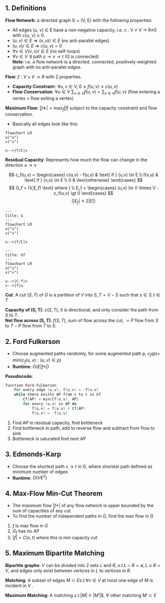 ## 1. Definitions
**Flow Network**: a directed graph G = (V, E) with the following properties:
- All edges (u, v) ∈ E have a non-negative capacity, i.e. c : V × V → R≥0 with c(u, v) ≥ 0.  
- $(u, v) ∈ E ⇒ (v, u) /∈ E$ (no anti-parallel edges)  
- $(u, v) /∈ E ⇒ c(u, v) = 0$
- $∀v ∈ V (v, v) /∈ E$ (no self-loops)  
- $∀v ∈ V$  $∃$ path $s → v → t$ (G is connected)  
**Note**: i.e. a flow network is a directed, connected, positively-weighted graph with no anti-parallel edges.  

**Flow**: $f : V × V → R$ with 2 properties.  
- **Capacity Constrain**t: $∀u, v ∈ V , 0 ≤ f (u, v) ≤ c(u, v)$
- **Flow Conservation**: $∀u ∈ V$ $\sum_{v \in V} f(u,v) = \sum_{v \in V} f(u,v)$ (flow entering a vertex = flow exiting a vertex)  

**Maximum Flow**: $|f ∗| = max_f |f |$ subject to the capacity constraint and flow conservation.  

- Basically all edges look like this:
```mermaid
flowchart LR
u("u")
v("v")

u-->|f/C|v
```

**Residual Capacity**: Represents how much the flow can change in the direction $u \rightarrow v$ 

$$
c_f(u,v) = 
\begin{cases}
	c(u,v) - f(u,v) & \text{ if } (u,v) \in E \\
	f(v,u) & \text{ if } (v,u) \in E \\
	0 & \text{otherwise}
\end{cases}
$$
$$
G_f = (V,E_f) \text{ where } \\
E_f =
\begin{cases}
	(u,v) \in V \times V : c_f(u,v) \gt 0
\end{cases}
$$
$$
(|E_f| \le 2|E|)
$$
```mermaid
---
title: G
---
flowchart LR
u("u")
v("v")

u-->|f/C|v
```
```mermaid
---
title: Gf
---
flowchart LR
u("u")
v("v")

u-->|C-f|v
v-->|f|u
```
**Cut**: A cut $(S, T )$ of $G$ is a partition of $V$ into $S, T = V − S$ such that $s ∈ S, t ∈ T$

**Capacity of (S, T)**: $c(S, T )$, it is directional, and only consider the path from $S$ to $T$.  
**Net flow across (S, T)**: $f (S, T )$, sum of flow across the cut, $= P$ flow from $S$ to $T − P$ flow from $T$ to $S$.  

## 2. Ford Fulkerson
- Choose augmented paths randomly, for some augmented path $p$, $c_f(p) =$ min{$c_f(u,v) : (u,v) \in p$}
- **Runtime**: $O(E|f*|)$ 

**Pseudocode**:
```c
function Ford-Fulkerson
	For every edge (u,v), f(u,v) = -f(u,v)
	while there exists AP from s to t in Gf
		Cf(AP) = min{Cf(u,v), AP}
		for every (u,v) in AP do
			f(u,v) = f(u,v) + Cf(AP)
			f(u,v) = -f(u,v)
```

1. Find AP in residual capacity, find bottleneck
2. Find bottleneck in path, add to reverse flow and subtract from flow to sink
3. Bottleneck is saturated find next AP
## 3. Edmonds-Karp
- Choose the shortest path $s \rightarrow t$ in $G$, where shortest path defined as minimum number of edges
- **Runtime**: $O(VE^2)$

## 4. Max-Flow Min-Cut Theorem
- The maximum flow $|f*|$ of any flow network is upper bounded by the sum of capacities of any cut
- To find the number of independent paths in $G$, find the max flow in $G$

1. $f$ is max flow in $G$
2. $G_f$ has no $AP$
3. $|f| = C(s,t)$ where this is min capacity cut 

## 5. Maximum Bipartite Matching
**Bipartite graphs**: $V$ can be divided into $2$ sets $L$ and $R$, $s.t. L ∩ R = ∅, L ∪ R = V$, and edges only exist between vertices in $L$ to vertices in $R$.  

**Matching**: A subset of edges $M ⊂ E s.t. ∀v ∈ V$ at most one edge of $M$ is incident in $V$ .  

**Maximum Matching**: A matching $s.t. |M | ≥ |M ′|$$, $∀$ other matching $M ′ ⊂ E$
